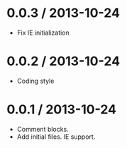 
0.0.3 / 2013-10-24 
==================

 * Fix IE initialization

0.0.2 / 2013-10-24 
==================

 * Coding style

0.0.1 / 2013-10-24 
==================

 * Comment blocks.
 * Add initial files. IE support.
